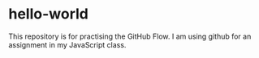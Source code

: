# hello-world
This repository is for practising the GitHub Flow.
I am using github for an assignment in my JavaScript class. 
